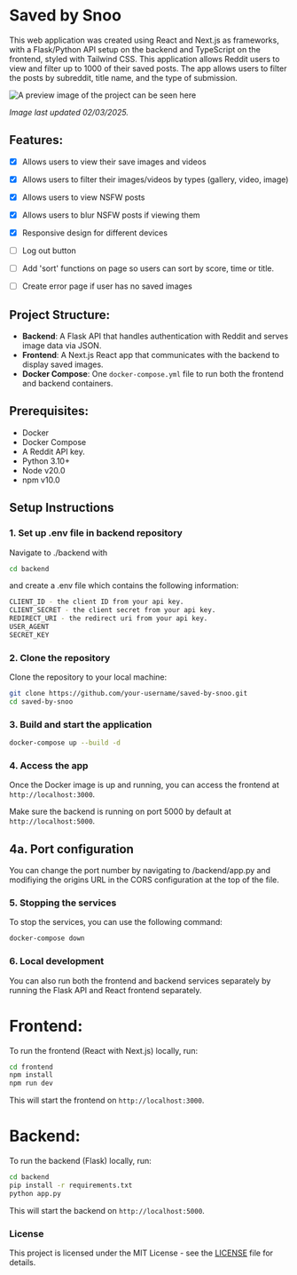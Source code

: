 # Saved by Snoo

This web application was created using React and Next.js as frameworks, with a Flask/Python API setup on the backend and TypeScript on the frontend, styled with Tailwind CSS. This application allows Reddit users to view and filter up to 1000 of their saved posts. The app allows users to filter the posts by subreddit, title name, and the type of submission.


![A preview image of the project can be seen here](https://i.imgur.com/432Wg72.jpeg)

*Image last updated 02/03/2025.*

## Features:
- [x] Allows users to view their save images and videos
- [x] Allows users to filter their images/videos by types (gallery, video, image)
- [x] Allows users to view NSFW posts
- [x] Allows users to blur NSFW posts if viewing them
- [x] Responsive design for different devices
- [ ] Log out button
- [ ] Add 'sort' functions on page so users can sort by score, time or title.
- [ ] Create error page if user has no saved images


## Project Structure:
- **Backend**: A Flask API that handles authentication with Reddit and serves image data via JSON.
- **Frontend**: A Next.js React app that communicates with the backend to display saved images.
- **Docker Compose**: One `docker-compose.yml` file to run both the frontend and backend containers.

## Prerequisites:
- Docker
- Docker Compose
- A Reddit API key.
- Python 3.10+
- Node v20.0
- npm v10.0

## Setup Instructions

### 1. Set up .env file in backend repository
Navigate to ./backend with

```bash
cd backend
```

and create a .env file which contains the following information:

```bash
CLIENT_ID - the client ID from your api key.
CLIENT_SECRET - the client secret from your api key.
REDIRECT_URI - the redirect uri from your api key.
USER_AGENT
SECRET_KEY
```

### 2. Clone the repository
Clone the repository to your local machine:

```bash
git clone https://github.com/your-username/saved-by-snoo.git
cd saved-by-snoo

```

### 3. Build and start the application

```bash
docker-compose up --build -d
```

### 4. Access the app

Once the Docker image is up and running, you can access the frontend at `http://localhost:3000`.

Make sure the backend is running on port 5000 by default at `http://localhost:5000`.

## 4a. Port configuration

You can change the port number by navigating to /backend/app.py and modifiying the origins URL in the CORS configuration at the top of the file.

### 5. Stopping the services

To stop the services, you can use the following command:

```bash
docker-compose down
```

### 6. Local development

You can also run both the frontend and backend services separately by running the Flask API and React frontend separately.

# Frontend:

To run the frontend (React with Next.js) locally, run:

```bash
cd frontend
npm install
npm run dev
```

This will start the frontend on `http://localhost:3000`.

# Backend:

To run the backend (Flask) locally, run:

```bash
cd backend
pip install -r requirements.txt
python app.py
```

This will start the backend on `http://localhost:5000`.

### License

This project is licensed under the MIT License - see the [LICENSE](./LICENSE) file for details.
